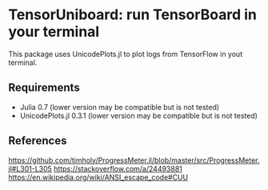 # TensorUniboard: run TensorBoard in your terminal

This package uses UnicodePlots.jl to plot logs from TensorFlow in yout terminal.

## Requirements

- Julia 0.7 (lower version may be compatible but is not tested)
- UnicodePlots.jl 0.3.1 (lower version may be compatible but is not tested)

## References

https://github.com/timholy/ProgressMeter.jl/blob/master/src/ProgressMeter.jl#L301-L305
https://stackoverflow.com/a/24493881
https://en.wikipedia.org/wiki/ANSI_escape_code#CUU
